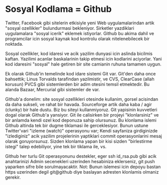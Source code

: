 # Sosyal Kodlama = Github

Twitter, Facebook gibi sitelerin etkisiyle yeni Web uygulamalarindan
artik "sosyal ozellikler" bulundurmasi bekleniyor. Sirketler
yazdiklari uygulamalara "sosyal icerik" eklemek istiyorlar.  Github bu
akima dahil ve programcilar icin sosyal kaynak kod kontrolu olarak
nitelenebilecek bir noktada.

Sosyal ozellikler, kod idaresi ve acik yazilim dunyasi icin aslinda
bicilmis kaftan. Yazilimi acanlar baskalarinin takip etmesi icin
kodlarini aciyorlar. Yani kod idaresini "sosyal" hale getiren bir site
camianin ruhuna tamamen uygun.

Ek olarak Github'in temelinde kod idare sistemi Git var. Git'den daha
once bahsettik; Linus Torvalds tarafindan yazilmistir, ve CVS,
ClearCase (allah korusun) PVCS gibi sistemlerden bir adim otesini
temsil etmektedir. Bu alanda Bazaar, Mercurial gibi sistemler de var.

Github'a donelim: site sosyal ozellikleri otesinde kullanim, gorsel
acisindan da daha sukseli, ve rahat bir havada. Sourceforge artik daha
kaba / agir (clunky) bir hale dustu. Biz bu siteyi kullanmiyoruz. Git
yapisinin kuvvetleri dogal olarak Github'a yansiyor. Git ile
calisirken bir projeyi "klonlarsiniz" ve bir anlamda kendi ozel kod
deponuza sahip olursunuz. Bu klonlama islemi Github altinda tek bir
dugme tiklamasi ile gerceklesiyor. Bunun ustune Twitter'vari "izleme
(watch)" operasyonu var; Kendi sayfaniza girdiginizde "izlediginiz"
acik yazilim projelerinin yaptiklari commit operasyonlarini mesaj
olarak goruyorsunuz. Sizden klonlama yapan bir kisi sizden
"birlestirme istegi" talep edebiliyor, yine tek bir tiklama ile, vs.

Github her turlu Git operasyonunu destekler, eger ssh id_rsa.pub gibi
acik anahtarinizi Admin secenekleri uzerinden hesabiniza eklerseniz,
git push yaparken sifre bile sorulmayacaktir. Not: Bunun islemesi icin
depoyu bastan https uzerinden degil git@github diye baslayan adresten
klonlamis olmaniz gerekir.





